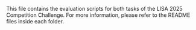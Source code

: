This file contains the evaluation scripts for both tasks of the LISA 2025 Competition Challenge.
For more information, please refer to the README files inside each folder.
